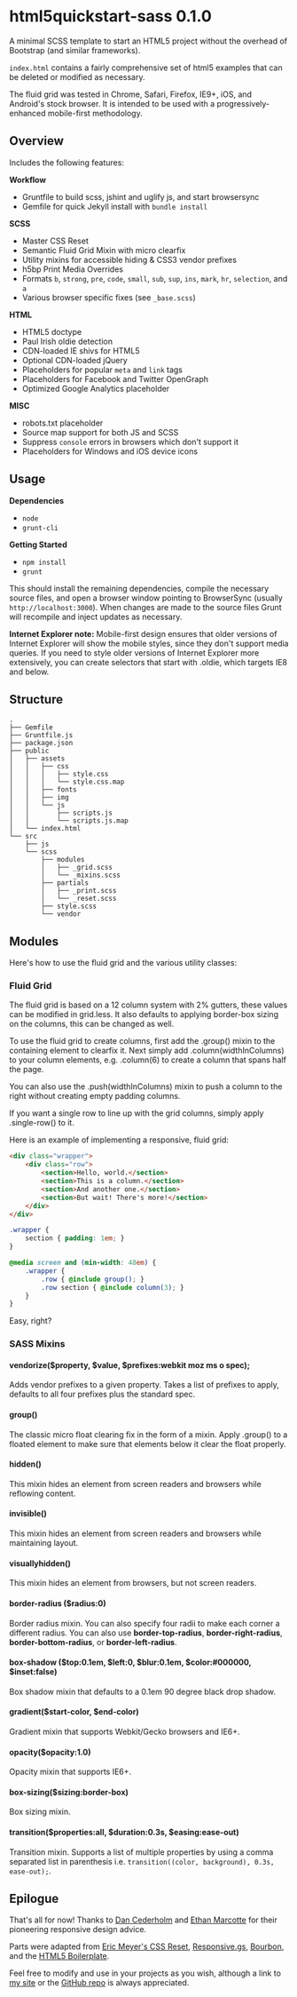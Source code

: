 html5quickstart-sass 0.1.0
===============
A minimal SCSS template to start an HTML5 project without the overhead of Bootstrap (and similar frameworks).

`index.html` contains a fairly comprehensive set of html5 examples that can be deleted or modified as necessary.

The fluid grid was tested in Chrome, Safari, Firefox, IE9+, iOS, and Android's stock browser. It is intended to be used with a progressively-enhanced mobile-first methodology.

## Overview
Includes the following features:

**Workflow**
- Gruntfile to build scss, jshint and uglify js, and start browsersync
- Gemfile for quick Jekyll install with `bundle install`

**SCSS**
- Master CSS Reset
- Semantic Fluid Grid Mixin with micro clearfix
- Utility mixins for accessible hiding & CSS3 vendor prefixes
- h5bp Print Media Overrides
- Formats `b`, `strong`, `pre`, `code`, `small`, `sub`, `sup`, `ins`, `mark`, `hr`, `selection`, and `a`
- Various browser specific fixes (see `_base.scss`)

**HTML**
- HTML5 doctype
- Paul Irish oldie detection
- CDN-loaded IE shivs for HTML5
- Optional CDN-loaded jQuery
- Placeholders for popular `meta` and `link` tags
- Placeholders for Facebook and Twitter OpenGraph
- Optimized Google Analytics placeholder

**MISC**
- robots.txt placeholder
- Source map support for both JS and SCSS
- Suppress `console` errors in browsers which don't support it
- Placeholders for Windows and iOS device icons

## Usage

**Dependencies**
- `node`
- `grunt-cli`

**Getting Started**
- `npm install`
- `grunt`

This should install the remaining dependencies, compile the necessary source files, and open a browser window pointing to BrowserSync (usually `http://localhost:3000`). When changes are made to the source files Grunt will recompile and inject updates as necessary.

**Internet Explorer note:** Mobile-first design ensures that older versions of Internet Explorer will show the mobile styles, since they don't support media queries. If you need to style older versions of Internet Explorer more extensively, you can create selectors that start with .oldie, which targets IE8 and below.

## Structure

```
.
├── Gemfile
├── Gruntfile.js
├── package.json
├── public
│   ├── assets
│   │   ├── css
│   │   │   ├── style.css
│   │   │   └── style.css.map
│   │   ├── fonts
│   │   ├── img
│   │   └── js
│   │       ├── scripts.js
│   │       └── scripts.js.map
│   └── index.html
└── src
    ├── js
    └── scss
        ├── modules
        │   ├── _grid.scss
        │   └── _mixins.scss
        ├── partials
        │   ├── _print.scss
        │   └── _reset.scss
        ├── style.scss
        └── vendor
```

## Modules
Here's how to use the fluid grid and the various utility classes:

### Fluid Grid
The fluid grid is based on a 12 column system with 2% gutters, these values can be modified in grid.less. It also defaults to applying border-box sizing on the columns, this can be changed as well.

To use the fluid grid to create columns, first add the .group() mixin to the containing element to clearfix it. Next simply add .column(widthInColumns) to your column elements, e.g. .column(6) to create a column that spans half the page.

You can also use the .push(widthInColumns) mixin to push a column to the right without creating empty padding columns.

If you want a single row to line up with the grid columns, simply apply .single-row() to it.

Here is an example of implementing a responsive, fluid grid:

```html
<div class="wrapper">
    <div class="row">
        <section>Hello, world.</section>
        <section>This is a column.</section>
        <section>And another one.</section>
        <section>But wait! There's more!</section>
    </div>
</div>
```

```SCSS
.wrapper {
    section { padding: 1em; }
}

@media screen and (min-width: 48em) {
    .wrapper {
        .row { @include group(); }
        .row section { @include column(3); }
    }
}
```
Easy, right?

### SASS Mixins
#### vendorize($property, $value, $prefixes:webkit moz ms o spec);
Adds vendor prefixes to a given property. Takes a list of prefixes to apply, defaults to all four prefixes plus the standard spec.

#### group()
The classic micro float clearing fix in the form of a mixin. Apply .group() to a floated element to make sure that elements below it clear the float properly.

#### hidden()
This mixin hides an element from screen readers and browsers while reflowing content.

#### invisible()
This mixin hides an element from screen readers and browsers while maintaining layout.

#### visuallyhidden()
This mixin hides an element from browsers, but not screen readers.

#### border-radius ($radius:0)
Border radius mixin. You can also specify four radii to make each corner a different radius. You can also use **border-top-radius**, **border-right-radius**, **border-bottom-radius**, or **border-left-radius**.

#### box-shadow ($top:0.1em, $left:0, $blur:0.1em, $color:#000000, $inset:false)
Box shadow mixin that defaults to a 0.1em 90 degree black drop shadow.

#### gradient($start-color, $end-color)
Gradient mixin that supports Webkit/Gecko browsers and IE6+.

#### opacity($opacity:1.0)
Opacity mixin that supports IE6+.

#### box-sizing($sizing:border-box)
Box sizing mixin.

#### transition($properties:all, $duration:0.3s, $easing:ease-out)
Transition mixin. Supports a list of multiple properties by using a comma separated list in parenthesis i.e. `transition((color, background), 0.3s, ease-out);`.

## Epilogue
That's all for now! Thanks to [Dan Cederholm](http://simplebits.com) and [Ethan Marcotte](http://ethanmarcotte.com/) for their pioneering responsive design advice.

Parts were adapted from [Eric Meyer's CSS Reset](http://meyerweb.com/eric/tools/css/reset/), [Responsive.gs](http://responsive.gs/), [Bourbon](http://bourbon.io/), and the [HTML5 Boilerplate](http://html5boilerplate.com/).

Feel free to modify and use in your projects as you wish, although a link to [my site](http://nearengine.com) or the [GitHub repo](http://github.com/nearengine/html5quickstart-sass) is always appreciated.
